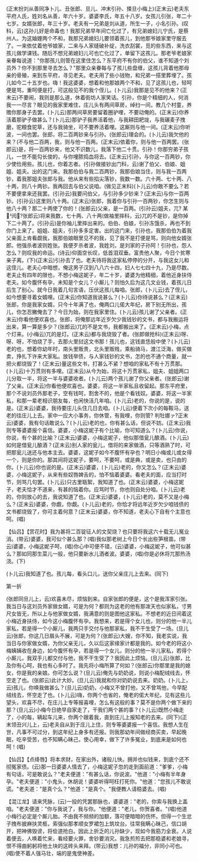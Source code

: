 <!-- { "loadSidebar": true } -->
(正末扮刘从善同净卜儿、丑张郎、旦儿、冲末引孙、搽旦小梅上)(正末云)老夫东平府人氏，姓刘名从善，年六十岁。婆婆李氏，年五十八岁。女孩儿引张，年二十七岁。女婿张郎，年三十岁。老夫有一兄弟是刘从道，所生一子，小名引孙。(叹科，云)这孙儿好是命毒也！我那兄弟早年间亡化过了，有兄弟媳妇儿宁氏，是蔡州人。为这妯娌两个不和，我那兄弟媳妇儿要领着孩儿，到他那爷娘家里守服去了。一来依仗着他爷娘家，二来与人家缝破补绽，洗衣刮裳，觅的些东西，来与这孩儿做学课钱。随后不想兄弟媳妇儿可也亡化过了，单留下这孩儿。那老爷老娘家亲眷每说道："你那孩儿则管在这里住怎么？东平府不有你的伯父，谁不知道个刘员外？你不到那里寻去怎么？"那里众亲眷每与了孩儿些盘缠，这孩儿背着他那母亲的骨殖，来到东平府，寻见老夫。老夫用了些小钱物，和兄弟一搭里葬埋了。孩儿如今二十五岁也。嗨！我这婆婆，想着和他那娘两个不和，见了这孩儿也，轻呵便是骂，重呵便是打，可这般见不的我个侄儿。(卜儿云)我那是见不的他来？(正末云)不要闹，我则是那么道，休着街坊人家笑话。引孙，你是个精细的人，何消我一一尽言？眼见的我家里难住，庄儿头有两间草房，绰扫一间，教几个村童，养赡你那身子去罢。(卜儿云)那两间草房要留着圈驴哩，不要动俺的。(正末云)你养活着那驴子做甚么？(卜儿云)那驴子我养活着他，与我耕田耙垅，与我碾麦子拽磨，驼粮食驼草，还与我骑坐，可不要养活着哩。这厮则与他一间。(正末云)你听波，一间也罢。张郎，将二百两钞来与引孙。(张郎云)理会的。(卜儿云)我欠他的来？(不与他二百两，我，则与他一百两。(正末云)依着你，则与他一百两罢。(张郎云)是，将一百两钞来，他又不识数儿，我落下他二十贯。引孙！你那穷弟子孩儿，一世不能勾长俊的，与你噇脓捣血将去。(正末云)引孙，与你这一百两钞，你少使俭用些。孩儿也，你着志者。(引孙做接钞出门科，云)谢了伯父、伯娘、姐姐、姐夫。出的这门来。我那伯伯与我二百两钞，我那伯娘当住，则与我一百两钞，着我那姐夫张郎与我。他从来有些掐尖落钞，我数一数。六十两、七十两、八十两，则八十两钞。我再回去与伯父说咱。(做见正末科)(卜儿云)你敢不要么？若不要便拿来还我罢。(引孙云)我要问伯父，与引孙多少钞来？(正末云)与你一百两钞。(引孙云)这里则八十两。(正末云)张郎，我着你与引孙一百两钞，你怎生则与他八十两？那二十两使了你的！(张郎云)父亲，是一百两。(引孙云)姐夫，兀?
某闶?张郎云)将来我数，七十两、八十两(做袖里摔科，云)兀的不是钞，是你掉下二十两了。(引孙云)是你袖儿里摔出来的。伯伯、伯娘，引孙冻饿杀，再也不到你门上来了。姐姐、姐夫，引孙多多定害。出的这门来，引孙也，我那伯伯为着我父亲面上肯看觑我，我那伯娘眼里见不的我，见了我不是打便是骂，则向他女婿张郎。他强杀者波则姓张。我便歹杀者波，我姓刘，是刘家的子孙阿！引孙也，怨人怎么？则叹我的命运。(诗云)仰面空长叹，低首泪双垂。富贵他人聚，今日个贫寒亲子离。(下)(正末云)引孙去了也。老夫待将我这家私停停的分开，与我这女儿和这侄儿。老夫心中暗想，俺这男子汉到八八六十四，妇人七七四十九，乃是尽数。老夫止有四年的限也，不想小梅这妮子，年二十岁，婆婆为他精细，着他近身扶侍老夫。如今腹怀有孕，未知是个女儿？小厮儿？则怕久后为这几文业钱，着孩儿日后生了别心。就今日我着几句言语，压伏这孩儿每咱。张郎，(卜儿云)去了侄儿，如今想要寻着女婿哩。(正末云)你知道我说甚么？(卜儿云)你待说甚么？(正末云)张郎，你是我家女婿，只今十年满了也，俺两口儿偌大年纪，房下别无所出，孩儿，你怎忍撇俺去了？今日为始，则在我家里住。(卜儿云)孩儿谢了父亲者。(正末云)你看他便欢喜也。张郎，将俺那远年近岁欠少我钱钞的文书，都与我搬运将出来，算一算是多少？(张郎云)兀的不是文书，我都搬出来了。(正末云)小梅，点个灯来。(小梅云)兀的是灯。(正末云)都与我烧毁了者。(张郎做抢科)(正末云)呀、呀、呀，不怕烧了手，去那火里挝这文书那！孩儿也，这钱直恁般中使？(卜儿云)老的也，想着你幼年时，南头里贩贵，北头里贩贱，乘船骑马，渡江泛海，做买做卖，挣扎下许来大家私。放钱举债，与人家钱钞的文书，怎的也不通个商量，就一把火都烧毁了！(正末云)量这些文书，打甚么不紧？想咱的家私不有十万贯那。(卜儿云)十万贯则有多哩。(正末云)从今为始，将这十万贯家私，姐夫、姐姐两口儿分取一半，将这一半与婆婆收者。(卜儿云)两个孩儿谢了你父亲者。(张郎云)谢了父亲。(正末云)你看他便欢喜也。婆婆，将这一半家私且收留起。那东平府里，那个不说刘员外那老子，空有钱呵，割舍不的，他是个看钱奴。婆婆，将这一半家私，和那一辈老相识朋友每，也闲快活几年咱。(卜儿云)老的，你说的是，说的是。(正末云)婆婆，我待要庄儿头住几日去咱。(卜儿云)便着下次小的每鞍马，送老的往庄儿上去。家中一应大小事务，你休管，有我哩，你则管?
判牡娜ァ?正末云)婆婆，我有句话敢说么？(卜儿云)老的也，你有甚么话，但说不妨。(正末云)我则专等婆婆报个喜信。婆婆，小梅这妮子有个比喻，你可知道么？(卜儿云)你说，你说，有个甚的比喻？(正末云)婆婆，小梅这妮子，他似那借瓮儿酿酒。(卜儿云)如何是借瓮儿酿酒？(正末云)别人家的瓮儿，借将的来家做酒，只等酒熟了时，可把那瓮儿送还与他本主去。婆婆，这妮子如今不腹怀有孕也？明日小梅或儿或女得一个，则是你的。那其间将这妮子，要呵，不要呵，或是典，或是卖，也只由的你。(卜儿云)你也说的是。(正末云)婆婆，(卜儿云)老的，你又怎么？(正末云)婆婆，小梅这妮子，从来有些奴唇婢舌的，怕不恼着婆婆。看老夫的面，应当打时节，则骂几句罢。(卜儿云)只古里聒絮，我知道了也。(正末云)婆婆，小梅这妮子，老夫恰才不道来，有甚的恼着你。应骂时节，你也则自处分咱。(卜儿云)老的，你则放心的去，我说知道了也。(正末云)婆婆，(卜儿云)老的，莫不又是小梅么？(正末云)婆婆，你觑，你觑。(卜儿云)老的，你恰才将远年近岁欠少咱钱债的文书都烧毁了，你可主着何意？(正末云)婆婆，你不知道，老夫心下自有个主意也呵。(唱)

【仙吕】【赏花时】我为甚将二百锭征人的文契烧？也只要将我这六十载无儿冤业消。(带云)婆婆，我可似个甚么那？(唱)我似那老树上今日个长出些笋根苗。(带云)婆婆，小梅这妮子呵，(唱)你心中可便不错，(云)婆婆，小梅这妮子，他可似甚么？那如同那生菜儿一般，他只要新水儿洒者波。婆婆，(唱)你是必休将兀那热汤浇。(下)

(卜儿云)我知道了也。孩儿每，看头口儿，送你父亲庄儿上去来。(同下)


第一折

(张郎同旦儿上，云)欢喜未尽，烦恼到来。自家张郎的便是，这个是我浑家引张。我当日与这刘员外家做女婿，可是为何？都则为这老的他有那泼天也似家私，寸男尺女皆无，所以上与他家做女婿，我满意的则是图他这家私。不想老的近日间着这小梅近身扶侍，如今这小梅腹怀有孕。我想来，若是得个女儿也，则分的他一半儿家私，若是得一个小厮儿，我两只手交付与他那家私，我不干生受了一场。(旦儿云)张郎，你这几日眉头不展，可是为何？(张郎云)大嫂，你不知，我老实说，我当日与你家做女婿，为你父亲无儿，久以后这家缘家计都是我的。如今老的将这小梅姨姨收在身边，如今腹怀有孕，若是得一个女儿，则分的他一半儿家私，若得个小厮儿，我双手儿都交付与他，我不干生受了？我因此上烦恼。(旦儿云)张郎，比及你有心呵，我也有心多时了。我先将小梅所算了何如？(张郎云)你那里是我的媳女，你是我的亲娘。你可怎么说？(旦儿云)俺先与奶奶说，则说小梅配绒线去，怀空走了也。(张郎云)此计大妙。(旦儿云)我就和你对奶奶说去来。奶奶。(卜儿上，云)孩儿，你唤我做甚么？(旦儿云)奶奶，小梅又不曾打他，又不曾骂他，今早配绒线去，怀空走了也。(卜儿云)嗨，你两个也省的，俺老的偌大年纪，见有这些儿望头，欢喜不尽，在庄儿上专等报喜哩，怎么有这般的事？莫不是你两个做下来的那？(旦儿云)小梅今日绝早自家走了，干我们两个甚的事？(卜儿云)既然小梅走了，小的每，辆起车儿来，你两个跟着我，直到庄儿上报知老的去来。(同下)(正末领丑兴儿上，云)老夫自从到于庄儿上住，则专等婆婆报一个喜信。我想人生在世，凡事不可过分，到这年纪上身多有还报。则我那幼年间做经商买卖，早起晚眠，吃辛受苦，也不知瞒心昧己，使心用幸，做下了许多冤业，到底来是如何也呵！(唱)

【仙吕】【点绛唇】将本求财，在家出外，诸般儿快。拥并也似钱来，到底个还不彻冤家债。(云)那一日婆婆人情去了，小梅这妮子忽的走到面前道："爹爹，小梅有句话，可是敢说么？"老夫便道："有甚么话，你说波。"他道："小梅有半年身孕。"老夫便道："小鬼头，休胡说！婆婆听得呵枉打死你。"他道："您孩儿不敢说谎。"老夫道："是真个么？"他道："是真个。"我便教人请稳婆去。(唱)

【混江龙】请来凭脉，(云)一投的凭罢那脉也，婆婆道："老的，你索与我换上盖咱。"老夫便道："你与我说了，我与你。"他便道："老儿，你贺喜者。"(唱)他道小梅行必定是个厮儿胎。不由我不频频的加额，落可便暗暗的伤怀。但得一个生忿子拽布披麻扶灵柩，索强似那孝顺女罗裙包上筑坟台。往常我瞒心昧己，信口胡开，把神佛毁谤，将侩道抢白。因此上折乏的儿孙缺少，现如今我筋力全衰。人说着便去，人唤着忙来，看经要火罪，舍钞要消灾。我急煎煎去把那稳婆和老娘寻，恨不得曲躬躬将他土块的这砖头来拜。(带云)我想：儿孙的福分，非同小可也。(唱)使不着人强马壮，端的是鬼使神差。

